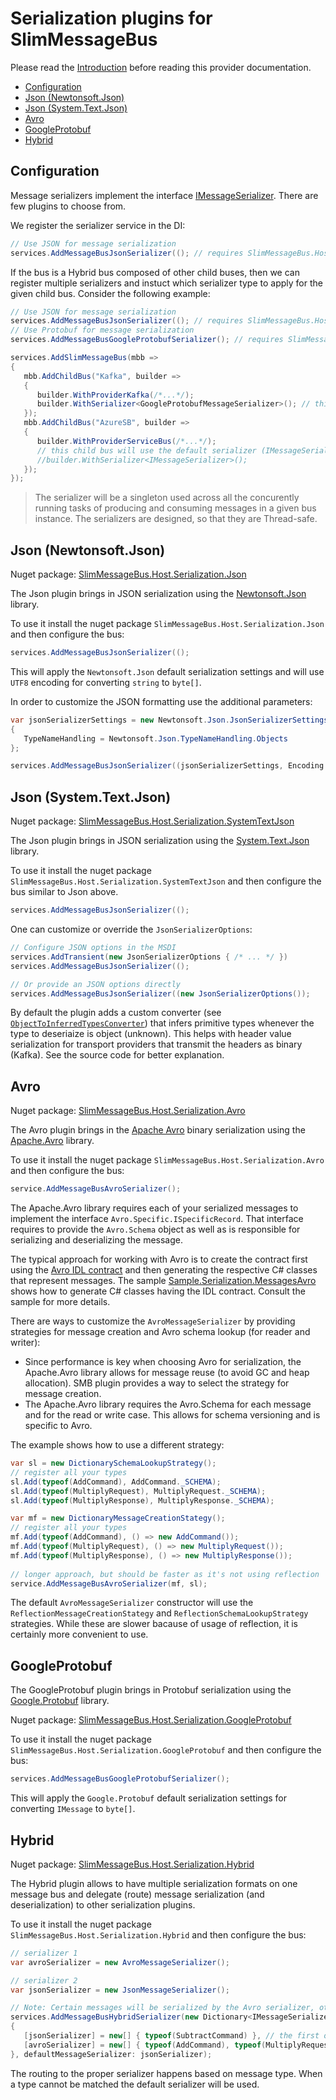 # Serialization plugins for SlimMessageBus <!-- omit in toc -->

Please read the [Introduction](intro.md) before reading this provider documentation.

- [Configuration](#configuration)
- [Json (Newtonsoft.Json)](#json-newtonsoftjson)
- [Json (System.Text.Json)](#json-systemtextjson)
- [Avro](#avro)
- [GoogleProtobuf](#googleprotobuf)
- [Hybrid](#hybrid)

## Configuration

Message serializers implement the interface [IMessageSerializer](../src/SlimMessageBus.Host.Serialization/IMessageSerializer.cs).
There are few plugins to choose from.

We register the serializer service in the DI:

```cs
// Use JSON for message serialization
services.AddMessageBusJsonSerializer((); // requires SlimMessageBus.Host.Json or SlimMessageBus.Host.SystemTextJson package
```

If the bus is a Hybrid bus composed of other child buses, then we can register multiple serializers and instuct which serializer type to apply for the given child bus.
Consider the following example:

```cs
// Use JSON for message serialization
services.AddMessageBusJsonSerializer((); // requires SlimMessageBus.Host.Serialization.Json or SlimMessageBus.Host.Serialization.SystemTextJson package
// Use Protobuf for message serialization
services.AddMessageBusGoogleProtobufSerializer(); // requires SlimMessageBus.Host.Serialization.GoogleProtobuf package

services.AddSlimMessageBus(mbb => 
{
   mbb.AddChildBus("Kafka", builder =>
   {
      builder.WithProviderKafka(/*...*/);
      builder.WithSerializer<GoogleProtobufMessageSerializer>(); // this child bus will use a specific serializer
   });
   mbb.AddChildBus("AzureSB", builder =>
   {
      builder.WithProviderServiceBus(/*...*/);
      // this child bus will use the default serializer (IMessageSerializer) - which is the first one registered in DI (here Json)
      //builder.WithSerializer<IMessageSerializer>();
   });
});
```

> The serializer will be a singleton used across all the concurently running tasks of producing and consuming messages in a given bus instance. The serializers are designed, so that they are Thread-safe.

## Json (Newtonsoft.Json)

Nuget package: [SlimMessageBus.Host.Serialization.Json](https://www.nuget.org/packages/SlimMessageBus.Host.Serialization.Json)

The Json plugin brings in JSON serialization using the [Newtonsoft.Json](https://www.nuget.org/packages/Newtonsoft.Json) library.

To use it install the nuget package `SlimMessageBus.Host.Serialization.Json` and then configure the bus:

```cs
services.AddMessageBusJsonSerializer(();
```

This will apply the `Newtonsoft.Json` default serialization settings and will use `UTF8` encoding for converting `string` to `byte[]`.

In order to customize the JSON formatting use the additional parameters:

```cs
var jsonSerializerSettings = new Newtonsoft.Json.JsonSerializerSettings
{
   TypeNameHandling = Newtonsoft.Json.TypeNameHandling.Objects
};

services.AddMessageBusJsonSerializer((jsonSerializerSettings, Encoding.UTF8);
```

## Json (System.Text.Json)

Nuget package: [SlimMessageBus.Host.Serialization.SystemTextJson](https://www.nuget.org/packages/SlimMessageBus.Host.Serialization.SystemTextJson)

The Json plugin brings in JSON serialization using the [System.Text.Json](https://www.nuget.org/packages/System.Text.Json) library.

To use it install the nuget package `SlimMessageBus.Host.Serialization.SystemTextJson` and then configure the bus similar to Json above.

```cs
services.AddMessageBusJsonSerializer(();
```

One can customize or override the `JsonSerializerOptions`:

```cs
// Configure JSON options in the MSDI
services.AddTransient(new JsonSerializerOptions { /* ... */ })
services.AddMessageBusJsonSerializer(();

// Or provide an JSON options directly
services.AddMessageBusJsonSerializer((new JsonSerializerOptions());
```

By default the plugin adds a custom converter (see [`ObjectToInferredTypesConverter`](../src/SlimMessageBus.Host.Serialization.SystemTextJson/ObjectToInferredTypesConverter.cs)) that infers primitive types whenever the type to deseriaize is object (unknown). This helps with header value serialization for transport providers that transmit the headers as binary (Kafka). See the source code for better explanation.

## Avro

Nuget package: [SlimMessageBus.Host.Serialization.Avro](https://www.nuget.org/packages/SlimMessageBus.Host.Serialization.Avro)

The Avro plugin brings in the [Apache Avro](https://avro.apache.org/) binary serialization using the [Apache.Avro](https://www.nuget.org/packages/Apache.Avro/) library.

To use it install the nuget package `SlimMessageBus.Host.Serialization.Avro` and then configure the bus:

```cs
service.AddMessageBusAvroSerializer();
```

The Apache.Avro library requires each of your serialized messages to implement the interface `Avro.Specific.ISpecificRecord`. That interface requires to provide the `Avro.Schema` object as well as is responsible for serializing and deserializing the message.

The typical approach for working with Avro is to create the contract first using the [Avro IDL contract](https://avro.apache.org/docs/current/idl.html) and then generating the respective C# classes that represent messages. The sample [Sample.Serialization.MessagesAvro](../src/Samples/Sample.Serialization.MessagesAvro) shows how to generate C# classes having the IDL contract. Consult the sample for more details.

There are ways to customize the `AvroMessageSerializer` by providing strategies for message creation and Avro schema lookup (for reader and writer):

- Since performance is key when choosing Avro for serialization, the Apache.Avro library allows for message reuse (to avoid GC and heap allocation). SMB plugin provides a way to select the strategy for message creation.
- The Apache.Avro library requires the Avro.Schema for each message and for the read or write case. This allows for schema versioning and is specific to Avro.

The example shows how to use a different strategy:

```cs
var sl = new DictionarySchemaLookupStrategy();
// register all your types
sl.Add(typeof(AddCommand), AddCommand._SCHEMA);
sl.Add(typeof(MultiplyRequest), MultiplyRequest._SCHEMA);
sl.Add(typeof(MultiplyResponse), MultiplyResponse._SCHEMA);

var mf = new DictionaryMessageCreationStategy();
// register all your types
mf.Add(typeof(AddCommand), () => new AddCommand());
mf.Add(typeof(MultiplyRequest), () => new MultiplyRequest());
mf.Add(typeof(MultiplyResponse), () => new MultiplyResponse());
   
// longer approach, but should be faster as it's not using reflection
service.AddMessageBusAvroSerializer(mf, sl);
```

The default `AvroMessageSerializer` constructor will use the `ReflectionMessageCreationStategy` and `ReflectionSchemaLookupStrategy` strategies. While these are slower bacause of usage of reflection, it is certainly more convenient to use.

## GoogleProtobuf

The GoogleProtobuf plugin brings in Protobuf serialization using the [Google.Protobuf](https://www.nuget.org/packages/Google.Protobuf) library.

Nuget package: [SlimMessageBus.Host.Serialization.GoogleProtobuf](https://www.nuget.org/packages/SlimMessageBus.Host.Serialization.GoogleProtobuf)

To use it install the nuget package `SlimMessageBus.Host.Serialization.GoogleProtobuf` and then configure the bus:

```cs
services.AddMessageBusGoogleProtobufSerializer();
```

This will apply the `Google.Protobuf` default serialization settings for converting `IMessage` to `byte[]`.

## Hybrid

Nuget package: [SlimMessageBus.Host.Serialization.Hybrid](https://www.nuget.org/packages/SlimMessageBus.Host.Serialization.Hybrid)

The Hybrid plugin allows to have multiple serialization formats on one message bus and delegate (route) message serialization (and deserialization) to other serialization plugins.

To use it install the nuget package `SlimMessageBus.Host.Serialization.Hybrid` and then configure the bus:

```cs
// serializer 1
var avroSerializer = new AvroMessageSerializer();

// serializer 2
var jsonSerializer = new JsonMessageSerializer();

// Note: Certain messages will be serialized by the Avro serializer, other using the Json serializer
services.AddMessageBusHybridSerializer(new Dictionary<IMessageSerializer, Type[]>
{
   [jsonSerializer] = new[] { typeof(SubtractCommand) }, // the first one will be the default serializer, no need to declare types here
   [avroSerializer] = new[] { typeof(AddCommand), typeof(MultiplyRequest), typeof(MultiplyResponse) },
}, defaultMessageSerializer: jsonSerializer);
```

The routing to the proper serializer happens based on message type. When a type cannot be matched the default serializer will be used.
